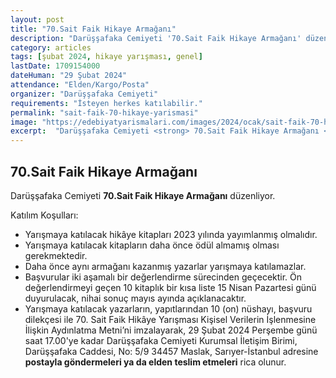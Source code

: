 ```yaml
---
layout: post
title: "70.Sait Faik Hikaye Armağanı"
description: "Darüşşafaka Cemiyeti '70.Sait Faik Hikaye Armağanı' düzenliyor."
category: articles
tags: [şubat 2024, hikaye yarışması, genel]
lastDate: 1709154000
dateHuman: "29 Şubat 2024"
attendance: "Elden/Kargo/Posta"
organizer: "Darüşşafaka Cemiyeti"
requirements: "İsteyen herkes katılabilir."
permalink: "sait-faik-70-hikaye-yarismasi"
image: "https://edebiyatyarismalari.com/images/2024/ocak/sait-faik-70-hikaye-yarismasi.jpg"
excerpt:  "Darüşşafaka Cemiyeti <strong> 70.Sait Faik Hikaye Armağanı </strong> düzenliyor."
---
```


## 70.Sait Faik Hikaye Armağanı
Darüşşafaka Cemiyeti **70.Sait Faik Hikaye Armağanı** düzenliyor.  

Katılım Koşulları:
- Yarışmaya katılacak hikâye kitapları 2023 yılında yayımlanmış olmalıdır.
- Yarışmaya katılacak kitapların daha önce ödül almamış olması gerekmektedir.
- Daha önce aynı armağanı kazanmış yazarlar yarışmaya katılamazlar.
- Başvurular iki aşamalı bir değerlendirme sürecinden geçecektir. Ön değerlendirmeyi geçen 10 kitaplık bir kısa liste 15 Nisan Pazartesi günü duyurulacak, nihai sonuç mayıs ayında açıklanacaktır.
- Yarışmaya katılacak yazarların, yapıtlarından 10 (on) nüshayı, başvuru dilekçesi ile 70. Sait Faik Hikâye Yarışması Kişisel Verilerin İşlenmesine İlişkin Aydınlatma Metni’ni imzalayarak, 29 Şubat 2024 Perşembe günü saat 17.00'ye kadar Darüşşafaka Cemiyeti Kurumsal İletişim Birimi, Darüşşafaka Caddesi, No: 5/9 34457 Maslak, Sarıyer-İstanbul adresine **postayla göndermeleri ya da elden teslim etmeleri** rica olunur.